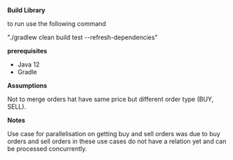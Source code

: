 **Build Library**

to run use the following command

"./gradlew clean build test --refresh-dependencies"

**prerequisites** 
- Java 12
- Gradle

**Assumptions**

Not to merge orders hat have same price but different order type (BUY, SELL).

**Notes**

Use case for parallelisation on getting buy and sell orders was due to buy orders and sell orders in these use cases 
do not have a relation yet and can be processed concurrently.